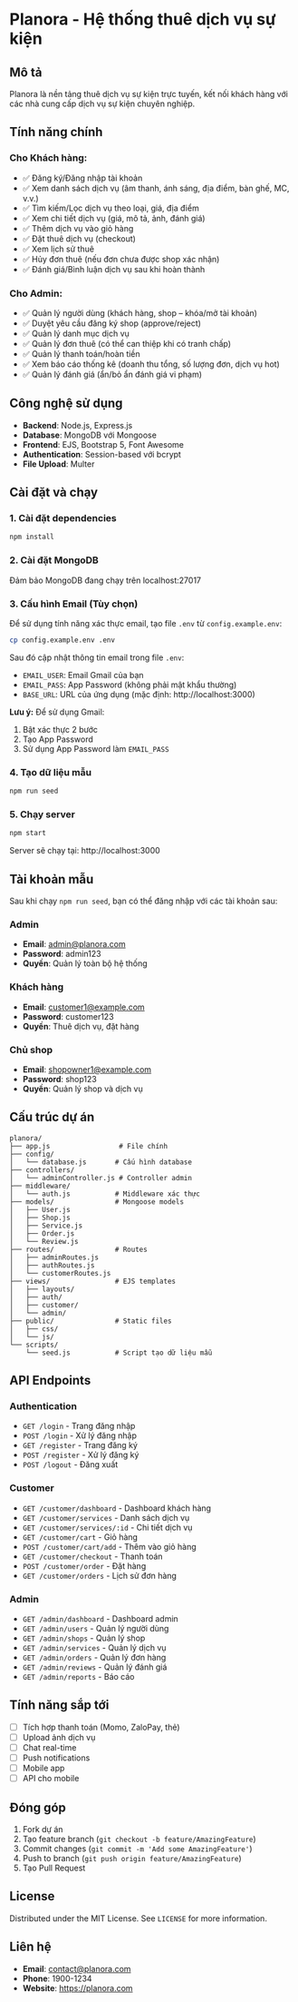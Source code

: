 # Planora - Hệ thống thuê dịch vụ sự kiện

## Mô tả
Planora là nền tảng thuê dịch vụ sự kiện trực tuyến, kết nối khách hàng với các nhà cung cấp dịch vụ sự kiện chuyên nghiệp.

## Tính năng chính

### Cho Khách hàng:
- ✅ Đăng ký/Đăng nhập tài khoản
- ✅ Xem danh sách dịch vụ (âm thanh, ánh sáng, địa điểm, bàn ghế, MC, v.v.)
- ✅ Tìm kiếm/Lọc dịch vụ theo loại, giá, địa điểm
- ✅ Xem chi tiết dịch vụ (giá, mô tả, ảnh, đánh giá)
- ✅ Thêm dịch vụ vào giỏ hàng
- ✅ Đặt thuê dịch vụ (checkout)
- ✅ Xem lịch sử thuê
- ✅ Hủy đơn thuê (nếu đơn chưa được shop xác nhận)
- ✅ Đánh giá/Bình luận dịch vụ sau khi hoàn thành

### Cho Admin:
- ✅ Quản lý người dùng (khách hàng, shop – khóa/mở tài khoản)
- ✅ Duyệt yêu cầu đăng ký shop (approve/reject)
- ✅ Quản lý danh mục dịch vụ
- ✅ Quản lý đơn thuê (có thể can thiệp khi có tranh chấp)
- ✅ Quản lý thanh toán/hoàn tiền
- ✅ Xem báo cáo thống kê (doanh thu tổng, số lượng đơn, dịch vụ hot)
- ✅ Quản lý đánh giá (ẩn/bỏ ẩn đánh giá vi phạm)

## Công nghệ sử dụng
- **Backend**: Node.js, Express.js
- **Database**: MongoDB với Mongoose
- **Frontend**: EJS, Bootstrap 5, Font Awesome
- **Authentication**: Session-based với bcrypt
- **File Upload**: Multer

## Cài đặt và chạy

### 1. Cài đặt dependencies
```bash
npm install
```

### 2. Cài đặt MongoDB
Đảm bảo MongoDB đang chạy trên localhost:27017

### 3. Cấu hình Email (Tùy chọn)
Để sử dụng tính năng xác thực email, tạo file `.env` từ `config.example.env`:

```bash
cp config.example.env .env
```

Sau đó cập nhật thông tin email trong file `.env`:
- `EMAIL_USER`: Email Gmail của bạn
- `EMAIL_PASS`: App Password (không phải mật khẩu thường)
- `BASE_URL`: URL của ứng dụng (mặc định: http://localhost:3000)

**Lưu ý:** Để sử dụng Gmail:
1. Bật xác thực 2 bước
2. Tạo App Password
3. Sử dụng App Password làm `EMAIL_PASS`

### 4. Tạo dữ liệu mẫu
```bash
npm run seed
```

### 5. Chạy server
```bash
npm start
```

Server sẽ chạy tại: http://localhost:3000

## Tài khoản mẫu

Sau khi chạy `npm run seed`, bạn có thể đăng nhập với các tài khoản sau:

### Admin
- **Email**: admin@planora.com
- **Password**: admin123
- **Quyền**: Quản lý toàn bộ hệ thống

### Khách hàng
- **Email**: customer1@example.com
- **Password**: customer123
- **Quyền**: Thuê dịch vụ, đặt hàng

### Chủ shop
- **Email**: shopowner1@example.com
- **Password**: shop123
- **Quyền**: Quản lý shop và dịch vụ

## Cấu trúc dự án

```
planora/
├── app.js                 # File chính
├── config/
│   └── database.js       # Cấu hình database
├── controllers/
│   └── adminController.js # Controller admin
├── middleware/
│   └── auth.js           # Middleware xác thực
├── models/               # Mongoose models
│   ├── User.js
│   ├── Shop.js
│   ├── Service.js
│   ├── Order.js
│   └── Review.js
├── routes/               # Routes
│   ├── adminRoutes.js
│   ├── authRoutes.js
│   └── customerRoutes.js
├── views/                # EJS templates
│   ├── layouts/
│   ├── auth/
│   ├── customer/
│   └── admin/
├── public/               # Static files
│   ├── css/
│   └── js/
└── scripts/
    └── seed.js           # Script tạo dữ liệu mẫu
```

## API Endpoints

### Authentication
- `GET /login` - Trang đăng nhập
- `POST /login` - Xử lý đăng nhập
- `GET /register` - Trang đăng ký
- `POST /register` - Xử lý đăng ký
- `POST /logout` - Đăng xuất

### Customer
- `GET /customer/dashboard` - Dashboard khách hàng
- `GET /customer/services` - Danh sách dịch vụ
- `GET /customer/services/:id` - Chi tiết dịch vụ
- `GET /customer/cart` - Giỏ hàng
- `POST /customer/cart/add` - Thêm vào giỏ hàng
- `GET /customer/checkout` - Thanh toán
- `POST /customer/order` - Đặt hàng
- `GET /customer/orders` - Lịch sử đơn hàng

### Admin
- `GET /admin/dashboard` - Dashboard admin
- `GET /admin/users` - Quản lý người dùng
- `GET /admin/shops` - Quản lý shop
- `GET /admin/services` - Quản lý dịch vụ
- `GET /admin/orders` - Quản lý đơn hàng
- `GET /admin/reviews` - Quản lý đánh giá
- `GET /admin/reports` - Báo cáo

## Tính năng sắp tới

- [ ] Tích hợp thanh toán (Momo, ZaloPay, thẻ)
- [ ] Upload ảnh dịch vụ
- [ ] Chat real-time
- [ ] Push notifications
- [ ] Mobile app
- [ ] API cho mobile

## Đóng góp

1. Fork dự án
2. Tạo feature branch (`git checkout -b feature/AmazingFeature`)
3. Commit changes (`git commit -m 'Add some AmazingFeature'`)
4. Push to branch (`git push origin feature/AmazingFeature`)
5. Tạo Pull Request

## License

Distributed under the MIT License. See `LICENSE` for more information.

## Liên hệ

- **Email**: contact@planora.com
- **Phone**: 1900-1234
- **Website**: https://planora.com
